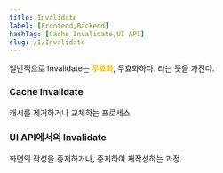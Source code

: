 ```yaml
---
title: Invalidate
label: [Frontend,Backend]
hashTag: [Cache Invalidate,UI API]
slug: /I/Invalidate
---
```

<p>일반적으로 Invalidate는 <span style="color:#FFBF00; font-weight:bold;">무효화</span>, 무효화하다. 라는 뜻을 가진다.</p>
<h3>Cache Invalidate</h3>
<p>캐시를 제거하거나 교체하는 프로세스</p>
<h3> UI API에서의 Invalidate</h3>
<p>화면의 작성을 중지하거나, 중지하여 재작성하는 과정.</p>
